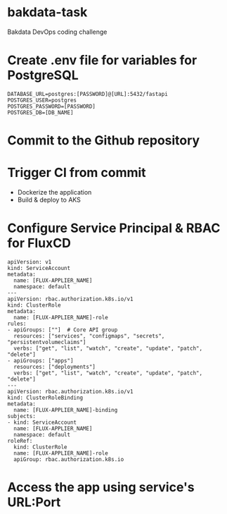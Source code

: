 # bakdata-task
Bakdata DevOps coding challenge

# Create .env file for variables for PostgreSQL
```
DATABASE_URL=postgres:[PASSWORD]@[URL]:5432/fastapi
POSTGRES_USER=postgres
POSTGRES_PASSWORD=[PASSWORD]
POSTGRES_DB=[DB_NAME]
```
# Commit to the Github repository

# Trigger CI from commit
   - Dockerize the application
   - Build & deploy to AKS 

# Configure Service Principal & RBAC for FluxCD
```
apiVersion: v1
kind: ServiceAccount
metadata:
  name: [FLUX-APPLIER_NAME]
  namespace: default
---
apiVersion: rbac.authorization.k8s.io/v1
kind: ClusterRole
metadata:
  name: [FLUX-APPLIER_NAME]-role
rules:
- apiGroups: [""]  # Core API group
  resources: ["services", "configmaps", "secrets", "persistentvolumeclaims"]
  verbs: ["get", "list", "watch", "create", "update", "patch", "delete"]
- apiGroups: ["apps"]
  resources: ["deployments"]
  verbs: ["get", "list", "watch", "create", "update", "patch", "delete"]
---
apiVersion: rbac.authorization.k8s.io/v1
kind: ClusterRoleBinding
metadata:
  name: [FLUX-APPLIER_NAME]-binding
subjects:
- kind: ServiceAccount
  name: [FLUX-APPLIER_NAME]
  namespace: default
roleRef:
  kind: ClusterRole
  name: [FLUX-APPLIER_NAME]-role
  apiGroup: rbac.authorization.k8s.io
```
# Access the app using service's URL:Port 